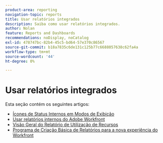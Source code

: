 ```yaml
---
product-area: reporting
navigation-topic: reports
title: Usar relatórios integrados
description: Saiba como usar relatórios integrados.
author: Nolan
feature: Reports and Dashboards
recommendations: noDisplay, noCatalog
exl-id: 478747bc-82b4-45c5-bd64-57e370c86567
source-git-commit: b18a7835c6de131c125b77c6688057638c62fa4a
workflow-type: tm+mt
source-wordcount: '44'
ht-degree: 0%

---
```


# Usar relatórios integrados

<!-- Audited: 11/2024 -->

Esta seção contém os seguintes artigos:

* [Ícones de Status Internos em Modos de Exibição](../../../reports-and-dashboards/reports/using-built-in-reports/built-in-status-icons-views.md)
* [Usar relatórios internos do Adobe Workfront](../../../reports-and-dashboards/reports/using-built-in-reports/use-workfront-built-in-reports.md)
* [Visão Geral do Relatório de Utilização de Recursos](../../../reports-and-dashboards/reports/using-built-in-reports/resource-utilization-report.md)
* [Programa de Criação Básica de Relatórios para a nova experiência do Workfront](https://experienceleague.adobe.com/en/docs/workfront-learn/tutorials-workfront/home)
